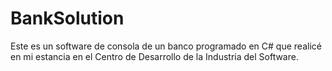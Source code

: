 # BankSolution

Este es un software de consola de un banco programado en C# que realicé en mi estancia en el Centro de Desarrollo de la Industria del Software.
